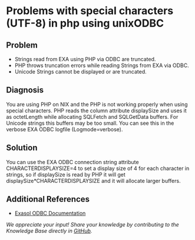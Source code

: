 # Problems with special characters (UTF-8) in php using unixODBC 
## Problem

* Strings read from EXA using PHP via ODBC are truncated.
* PHP throws truncation errors while reading Strings from EXA via ODBC.
* Unicode Strings cannot be displayed or are truncated. 

## Diagnosis

You are using PHP on NIX and the PHP is not working properly when using special characters. PHP reads the column attribute displaySize and uses it as octetLength while allocating SQLFetch and SQLGetData buffers. For Unicode strings this buffers may be too small. You can see this in the verbose EXA ODBC logfile (Logmode=verbose).

## Solution

You can use the EXA ODBC connection string attribute CHARACTERDISPLAYSIZE=4 to set a display size of 4 for each character in strings, so if displaySize is read by PHP it will get displaySize*CHARACTERDISPLAYSIZE and it will allocate larger buffers.

## Additional References

* [Exasol ODBC Documentation](https://docs.exasol.com/connect_exasol/drivers/odbc/using_odbc.htm)

*We appreciate your input! Share your knowledge by contributing to the Knowledge Base directly in [GitHub](https://github.com/exasol/public-knowledgebase).* 